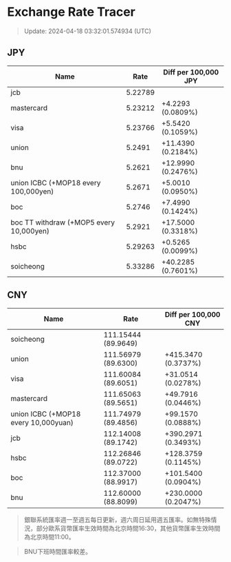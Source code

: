 # Exchange Rate Tracer

> Update: 2024-04-18 03:32:01.574934 (UTC)

## JPY

| Name                                    |    Rate | Diff per 100,000 JPY   |
|-----------------------------------------|---------|------------------------|
| jcb                                     | 5.22789 |                        |
| mastercard                              | 5.23212 | +4.2293 (0.0809%)      |
| visa                                    | 5.23766 | +5.5420 (0.1059%)      |
| union                                   | 5.2491  | +11.4390 (0.2184%)     |
| bnu                                     | 5.2621  | +12.9990 (0.2476%)     |
| union ICBC (+MOP18 every 100,000yen)    | 5.2671  | +5.0010 (0.0950%)      |
| boc                                     | 5.2746  | +7.4990 (0.1424%)      |
| boc TT withdraw (+MOP5 every 10,000yen) | 5.2921  | +17.5000 (0.3318%)     |
| hsbc                                    | 5.29263 | +0.5265 (0.0099%)      |
| soicheong                               | 5.33286 | +40.2285 (0.7601%)     |

## CNY

| Name                                 | Rate                | Diff per 100,000 CNY   |
|--------------------------------------|---------------------|------------------------|
| soicheong                            | 111.15444	(89.9649) |                        |
| union                                | 111.56979	(89.6300) | +415.3470 (0.3737%)    |
| visa                                 | 111.60084	(89.6051) | +31.0514 (0.0278%)     |
| mastercard                           | 111.65063	(89.5651) | +49.7916 (0.0446%)     |
| union ICBC (+MOP18 every 10,000yuan) | 111.74979	(89.4856) | +99.1570 (0.0888%)     |
| jcb                                  | 112.14008	(89.1742) | +390.2971 (0.3493%)    |
| hsbc                                 | 112.26846	(89.0722) | +128.3759 (0.1145%)    |
| boc                                  | 112.37000	(88.9917) | +101.5400 (0.0904%)    |
| bnu                                  | 112.60000	(88.8099) | +230.0000 (0.2047%)    |


> 銀聯系統匯率週一至週五每日更新，週六周日延用週五匯率。如無特殊情況，部分歐系貨幣匯率生效時間為北京時間16:30，其他貨幣匯率生效時間為北京時間11:00。

> BNU下班時間匯率較差。

